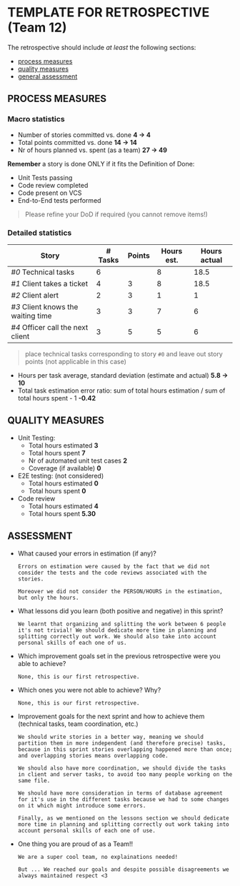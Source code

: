TEMPLATE FOR RETROSPECTIVE (Team 12)
=====================================

The retrospective should include _at least_ the following
sections:

- [process measures](#process-measures)
- [quality measures](#quality-measures)
- [general assessment](#assessment)

## PROCESS MEASURES 

### Macro statistics

- Number of stories committed vs. done **4 &rarr; 4** 
- Total points committed vs. done **14 &rarr; 14**
- Nr of hours planned vs. spent (as a team) **27 &rarr; 49**

**Remember** a story is done ONLY if it fits the Definition of Done:
 
- Unit Tests passing
- Code review completed
- Code present on VCS
- End-to-End tests performed

> Please refine your DoD if required (you cannot remove items!) 

### Detailed statistics

| Story  | # Tasks | Points | Hours est. | Hours actual |
|--------|---------|--------|------------|--------------|
| _#0_ Technical tasks  |      6   |        |   8         |      18.5        |
| _#1_ Client takes a ticket  | 4        |   3     |       8     |      18.5        |
| _#2_ Client alert |  2       |     3   |     1       |         1     |
| _#3_ Client knows the waiting time  |      3   |    3    |     7       |       6       |
| _#4_ Officer call the next client  |     3    |    5    |      5      |      6        |

> place technical tasks corresponding to story `#0` and leave out story points (not applicable in this case)

- Hours per task average, standard deviation (estimate and actual) **5.8 &rarr; 10**
- Total task estimation error ratio: sum of total hours estimation / sum of total hours spent - 1 **-0.42**

  
## QUALITY MEASURES 

- Unit Testing:
  - Total hours estimated **3**
  - Total hours spent **7**
  - Nr of automated unit test cases **2**
  - Coverage (if available) **0**
- E2E testing: (not considered)
  - Total hours estimated **0**
  - Total hours spent **0**
- Code review 
  - Total hours estimated **4**
  - Total hours spent **5.30**
  

## ASSESSMENT

- What caused your errors in estimation (if any)? 
    
      Errors on estimation were caused by the fact that we did not consider the tests and the code reviews associated with the stories.

      Moreover we did not consider the PERSON/HOURS in the estimation, but only the hours.
          
- What lessons did you learn (both positive and negative) in this sprint? 

      We learnt that organizing and splitting the work between 6 people it's not trivial! We should dedicate more time in planning and splitting correctly out work. We should also take into account personal skills of each one of us.

- Which improvement goals set in the previous retrospective were you able to achieve? 
      
      None, this is our first retrospective.
  
- Which ones you were not able to achieve? Why?

      None, this is our first retrospective.

- Improvement goals for the next sprint and how to achieve them (technical tasks, team coordination, etc.)

      We should write stories in a better way, meaning we should partition them in more independent (and therefore precise) tasks, because in this sprint stories overlapping happened more than once; and overlapping stories means overlapping code.

      We should also have more coordination, we should divide the tasks in client and server tasks, to avoid too many people working on the same file.

      We should have more consideration in terms of database agreement for it's use in the different tasks because we had to some changes on it which might introduce some errors. 

      Finally, as we mentioned on the lessons section we should dedicate more time in planning and splitting correctly out work taking into account personal skills of each one of use.

- One thing you are proud of as a Team!!

      We are a super cool team, no explainations needed!

      But ... We reached our goals and despite possible disagreements we always maintained respect <3